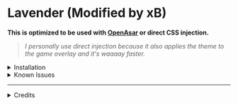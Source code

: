# Lavender (Modified by xB)
**This is optimized to be used with [OpenAsar](https://openasar.dev) or direct CSS injection.** 

> _I personally use direct injection because it also applies the theme to the game overlay and it's waaaay faster._



<details><summary>Installation</summary>

import `main.css`

```css
@import url("https://raw.githubusercontent.com/xBiei/Lavender/master/main.css")
``` 

Or compile it yourself after you make your changes using any sass compiler.
</details>

<details><summary>Known Issues</summary>

- Scrolling sometimes glitch, you can use [SmoothScroll](https://github.com/LynithDev/SmoothScrollPowerCord) plugin to fix it.

</details>

---

<details><summary>Credits</summary>

- **Main Theme:** [Obscure](https://github.com/obscure-git)
- **Lavender color scheme:** [PiqoDesign ](https://dribbble.com/Piqodesign)**/** [SajjadMohammadiNia](https://dribbble.com/SajjadMohammadiNia) on dribble.
- **Base for activity statuses:** [Mr. Miner](https://github.com/mr-miner1/)
- **Base for chat textbar, Insipiration for pills in selected items:** [LuckFire](https://github.com/LuckFire)
</details>